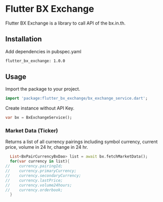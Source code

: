# Flutter BX Exchange 

Flutter BX Exchange is a library to call API of the bx.in.th.

## Installation
Add dependencies in pubspec.yaml

```bash
flutter_bx_exchange: 1.0.0
```

## Usage

Import the package to your project.

```dart
import 'package:flutter_bx_exchange/bx_exchange_service.dart';
```

Create instance without API Key. 

```dart
var bx = BxExchangeService();
```


### Market Data (Ticker)

Returns a list of all currency pairings including symbol currency, current price, volume in 24 hr, change in 24 hr.

```dart
  List<BxPairCurrencyBxDao> list = await bx.fetchMarketData();
  for(var currency in list){
//    currency.pairingId;
//    currency.primaryCurrency;
//    currency.secondaryCurrency;
//    currency.lastPrice;
//    currency.volume24hours;
//    currency.orderbook;
  }
```


